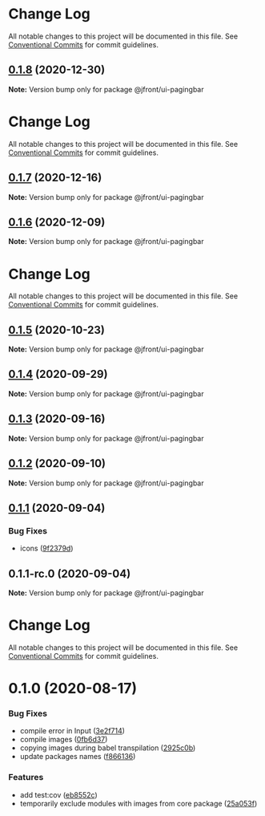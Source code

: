 # Change Log

All notable changes to this project will be documented in this file. See
[Conventional Commits](https://conventionalcommits.org) for commit guidelines.

## [0.1.8](https://github.com/Jepria/jfront-ui/compare/@jfront/ui-pagingbar@0.1.7...@jfront/ui-pagingbar@0.1.8) (2020-12-30)

**Note:** Version bump only for package @jfront/ui-pagingbar

# Change Log

All notable changes to this project will be documented in this file. See
[Conventional Commits](https://conventionalcommits.org) for commit guidelines.

## [0.1.7](https://github.com/Jepria/jfront-ui/compare/@jfront/ui-pagingbar@0.1.6...@jfront/ui-pagingbar@0.1.7) (2020-12-16)

**Note:** Version bump only for package @jfront/ui-pagingbar

## [0.1.6](https://github.com/Jepria/jfront-ui/compare/@jfront/ui-pagingbar@0.1.5...@jfront/ui-pagingbar@0.1.6) (2020-12-09)

**Note:** Version bump only for package @jfront/ui-pagingbar

# Change Log

All notable changes to this project will be documented in this file. See
[Conventional Commits](https://conventionalcommits.org) for commit guidelines.

## [0.1.5](https://github.com/Jepria/jfront-ui/compare/@jfront/ui-pagingbar@0.1.4...@jfront/ui-pagingbar@0.1.5) (2020-10-23)

**Note:** Version bump only for package @jfront/ui-pagingbar

## [0.1.4](https://github.com/Jepria/jfront-ui/compare/@jfront/ui-pagingbar@0.1.3...@jfront/ui-pagingbar@0.1.4) (2020-09-29)

**Note:** Version bump only for package @jfront/ui-pagingbar

## [0.1.3](https://github.com/Jepria/jfront-ui/compare/@jfront/ui-pagingbar@0.1.2...@jfront/ui-pagingbar@0.1.3) (2020-09-16)

**Note:** Version bump only for package @jfront/ui-pagingbar

## [0.1.2](https://github.com/Jepria/jfront-ui/compare/@jfront/ui-pagingbar@0.1.1...@jfront/ui-pagingbar@0.1.2) (2020-09-10)

**Note:** Version bump only for package @jfront/ui-pagingbar

## [0.1.1](https://github.com/Jepria/jfront-ui/compare/@jfront/ui-pagingbar@0.1.0...@jfront/ui-pagingbar@0.1.1) (2020-09-04)

### Bug Fixes

- icons
  ([9f2379d](https://github.com/Jepria/jfront-ui/commit/9f2379d3bc27be399ca4fac7b93f75e59dd072bc))

## 0.1.1-rc.0 (2020-09-04)

**Note:** Version bump only for package @jfront/ui-pagingbar

# Change Log

All notable changes to this project will be documented in this file. See
[Conventional Commits](https://conventionalcommits.org) for commit guidelines.

# 0.1.0 (2020-08-17)

### Bug Fixes

- compile error in Input
  ([3e2f714](https://github.com/Jepria/jfront-components/commit/3e2f714ba7232d3e8e12a026ede9e21604dddc5d))
- compile images
  ([0fb6d37](https://github.com/Jepria/jfront-components/commit/0fb6d3746627cd554693b7e8c5e142ad4db5a5fc))
- copying images during babel transpilation
  ([2925c0b](https://github.com/Jepria/jfront-components/commit/2925c0b3a8eb7d7e07deeeb3d24137b1bf48078e))
- update packages names
  ([f866136](https://github.com/Jepria/jfront-components/commit/f866136a1ac3388a010816fe9cfffa75c91818b7))

### Features

- add test:cov
  ([eb8552c](https://github.com/Jepria/jfront-components/commit/eb8552cda1ad5056ae62d665b31cf8ff6f0b760f))
- temporarily exclude modules with images from core package
  ([25a053f](https://github.com/Jepria/jfront-components/commit/25a053f226143036336d1cce735c6845dcd0143b))

